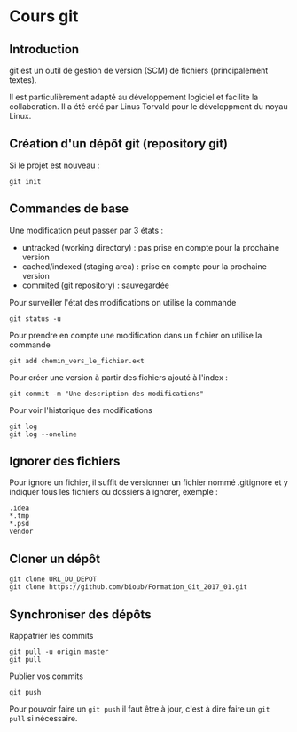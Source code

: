 Cours git
=========

Introduction
------------

git est un outil de gestion de version (SCM) de fichiers (principalement textes).

Il est particulièrement adapté au développement logiciel et facilite la collaboration.
Il a été créé par Linus Torvald pour le développment du noyau Linux.

Création d'un dépôt git (repository git)
----------------------------------------

Si le projet est nouveau :

    git init

Commandes de base
-----------------

Une modification peut passer par 3 états :

* untracked (working directory) : pas prise en compte pour la prochaine version
* cached/indexed (staging area) : prise en compte pour la prochaine version
* commited (git repository) : sauvegardée

Pour surveiller l'état des modifications on utilise la commande

    git status -u
    
Pour prendre en compte une modification dans un fichier on utilise la commande

    git add chemin_vers_le_fichier.ext
    
Pour créer une version à partir des fichiers ajouté à l'index :

    git commit -m "Une description des modifications"
    
Pour voir l'historique des modifications

    git log
    git log --oneline
    
Ignorer des fichiers
--------------------

Pour ignore un fichier, il suffit de versionner un fichier nommé .gitignore
et y indiquer tous les fichiers ou dossiers à ignorer, exemple :

    .idea
    *.tmp
    *.psd
    vendor
    
Cloner un dépôt
---------------

    git clone URL_DU_DEPOT
    git clone https://github.com/bioub/Formation_Git_2017_01.git
    
Synchroniser des dépôts
-----------------------

Rappatrier les commits

    git pull -u origin master
    git pull
    
Publier vos commits

    git push
    
Pour pouvoir faire un `git push` il faut être à jour, c'est à dire faire un `git pull`
si nécessaire.

